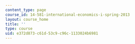 ```yaml
---
content_type: page
course_id: 14-581-international-economics-i-spring-2013
layout: course_home
title: ''
type: course
uid: e372d873-c61d-53c9-c96c-1133024b6981
---
```

